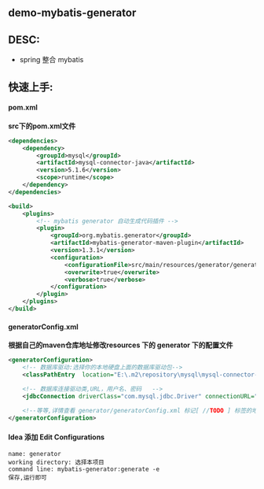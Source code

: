 ## demo-mybatis-generator

## DESC:

 - spring 整合 mybatis


## 快速上手:

#### pom.xml

**src下的pom.xml文件**
```xml
<dependencies>
    <dependency>
        <groupId>mysql</groupId>
        <artifactId>mysql-connector-java</artifactId>
        <version>5.1.6</version>
        <scope>runtime</scope>
    </dependency>
</dependencies>
```
```xml
<build>
    <plugins>
        <!-- mybatis generator 自动生成代码插件 -->
        <plugin>
            <groupId>org.mybatis.generator</groupId>
            <artifactId>mybatis-generator-maven-plugin</artifactId>
            <version>1.3.1</version>
            <configuration>
                <configurationFile>src/main/resources/generator/generatorConfig.xml</configurationFile>
                <overwrite>true</overwrite>
                <verbose>true</verbose>
            </configuration>
        </plugin>
    </plugins>
</build>
```

#### generatorConfig.xml

**根据自己的maven仓库地址修改resources 下的 generator 下的配置文件**
```xml
<generatorConfiguration>
    <!-- 数据库驱动:选择你的本地硬盘上面的数据库驱动包-->
    <classPathEntry  location="E:\.m2\repository\mysql\mysql-connector-java\5.1.6\mysql-connector-java-5.1.6.jar"/>

    <!-- 数据库连接驱动类,URL，用户名、密码   -->
    <jdbcConnection driverClass="com.mysql.jdbc.Driver" connectionURL="jdbc:mysql://localhost:3306/javasid" userId="root" password="root">
        
    <!--等等,详情查看 generator/generatorConfig.xml 标记[ //TODO ] 标签的地方都需要查看是否修改-->
</generatorConfiguration>

```

#### Idea 添加 Edit Configurations
    
```text
name: generator
working directory: 选择本项目
command line: mybatis-generator:generate -e
保存,运行即可
```

    